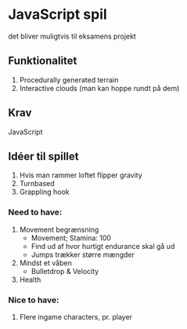 # JavaScript spil
det bliver muligtvis til eksamens projekt

## Funktionalitet
1. Procedurally generated terrain
2. Interactive clouds (man kan hoppe rundt på dem)


## Krav
JavaScript

## Idéer til spillet
1. Hvis man rammer loftet flipper gravity
2. Turnbased
3. Grappling hook

### Need to have:
1. Movement begrænsning
   - Movement; Stamina: 100
   - Find ud af hvor hurtigt endurance skal gå ud
   - Jumps trækker større mængder
2. Mindst et våben
   - Bulletdrop & Velocity
3. Health

### Nice to have:
1. Flere ingame characters, pr. player
